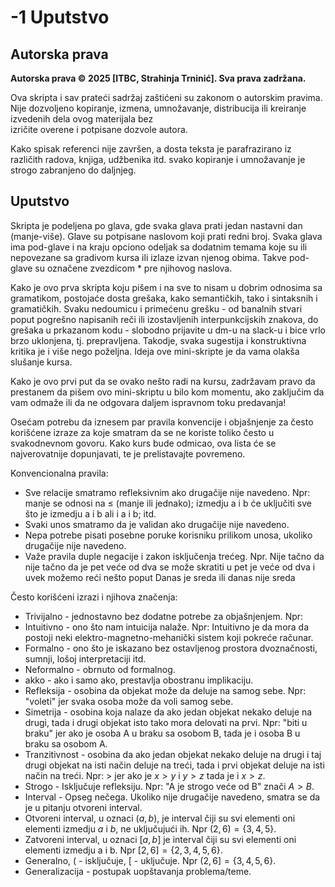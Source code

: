 # -1 Uputstvo

## Autorska prava

**Autorska prava © 2025 [ITBC, Strahinja Trninić]. Sva prava zadržana.**

Ova skripta i sav prateći sadržaj zaštićeni su zakonom o autorskim pravima.  
Nije dozvoljeno kopiranje, izmena, umnožavanje, distribucija ili kreiranje izvedenih dela ovog materijala bez  
izričite overene i potpisane dozvole autora.


Kako spisak referenci nije završen, a dosta teksta je parafrazirano iz različith radova, knjiga, udžbenika itd. svako kopiranje i umnožavanje je strogo zabranjeno do daljnjeg.

## Uputstvo

Skripta je podeljena po glava, gde svaka glava prati jedan nastavni dan (manje-više). Glave su potpisane naslovom koji prati redni broj. Svaka glava ima pod-glave i na kraju opciono odeljak sa dodatnim temama koje su ili nepovezane sa gradivom kursa ili izlaze izvan njenog obima. Takve pod-glave su označene zvezdicom \* pre njihovog naslova.

Kako je ovo prva skripta koju pišem i na sve to nisam u dobrim odnosima sa gramatikom, postojaće dosta grešaka, kako semantičkih, tako i sintaksnih i gramatičkih. Svaku nedoumicu i primećenu grešku - od banalnih stvari poput pogrešno napisanih reči ili izostavljenih interpunkcijskih znakova, do grešaka u prkazanom kodu -  slobodno prijavite u dm-u na slack-u i bice vrlo brzo uklonjena, tj. prepravljena. Takodje, svaka sugestija i konstruktivna kritika je i više nego poželjna. Ideja ove mini-skripte je da vama olakša slušanje kursa.

Kako je ovo prvi put da se ovako nešto radi na kursu, zadržavam pravo da prestanem da pišem ovo mini-skriptu u bilo kom momentu, ako zaključim da vam odmaže ili da ne odgovara daljem ispravnom toku predavanja!


Osećam potrebu da iznesem par pravila konvencije i objašnjenje za često korišćene izraze za koje smatram da se ne koriste toliko često u svakodnevnom govoru. Kako kurs bude odmicao, ova lista će se najverovatnije dopunjavati, te je prelistavajte povremeno.

Konvencionalna pravila:
- Sve relacije smatramo refleksivnim ako drugačije nije navedeno. Npr: manje se odnosi na $\leq$ (manje ili jednako); izmedju a i b će uključiti sve što je izmedju a i b ali i a i b; itd.
- Svaki unos smatramo da je validan ako drugačije nije navedeno.
- Nepa potrebe pisati posebne poruke korisniku prilikom unosa, ukoliko drugačije nije navedeno.
- Važe pravila duple negacije i zakon isključenja trećeg. Npr. Nije tačno da nije tačno da je pet veće od dva se može skratiti u pet je veće od dva i uvek možemo reći nešto poput Danas je sreda ili danas nije sreda


Često korišćeni izrazi i njihova značenja:
- Trivijalno - jednostavno bez dodatne potrebe za objašnjenjem. Npr:
- Intuitivno - ono što nam intuicija nalaže. Npr: Intuitivno je da mora da postoji neki elektro-magnetno-mehanički sistem koji pokreće računar.
- Formalno - ono što je iskazano bez ostavljenog prostora dvoznačnosti, sumnji, lošoj interpretaciji itd.
- Neformalno - obrnuto od formalnog.
- akko - ako i samo ako, prestavlja obostranu implikaciju.
- Refleksija - osobina da objekat može da deluje na samog sebe. Npr: "voleti" jer svaka osoba može da voli samog sebe.
- Simetrija - osobina koja nalaze da ako jedan objekat nekako deluje na drugi, tada i drugi objekat isto tako mora delovati na prvi. Npr: "biti u braku" jer ako je osoba A u braku sa osobom B, tada je i osoba B u braku sa osobom A.
- Tranzitivnost - osobina da ako jedan objekat nekako deluje na drugi i taj drugi objekat na isti način deluje na treći, tada i prvi objekat deluje na isti način na treći. Npr: $>$ jer ako je $x > y$ i $y > z$ tada je i $x > z$.
- Strogo - Isključuje refleksiju. Npr: "A je strogo veće od B" znači $A > B$.
- Interval - Opseg nečega. Ukoliko nije drugačije navedeno, smatra se da je u pitanju otvoreni interval.
- Otvoreni interval, u oznaci $(a, b)$,  je interval čiji su svi elementi oni elementi izmedju $a$ i $b$, ne uključujući ih. Npr $(2, 6) = \{ 3, 4, 5 \}$.
- Zatvoreni interval, u oznaci $[a, b]$ je interval čiji su svi elementi oni elementi izmedju a i b. Npr $[2, 6] = \{ 2, 3, 4, 5, 6 \}$.
- Generalno, $($ - isključuje, $[$ - uključuje. Npr $(2, 6] = \{ 3, 4, 5, 6 \}$.
- Generalizacija - postupak uopštavanja problema/teme.
